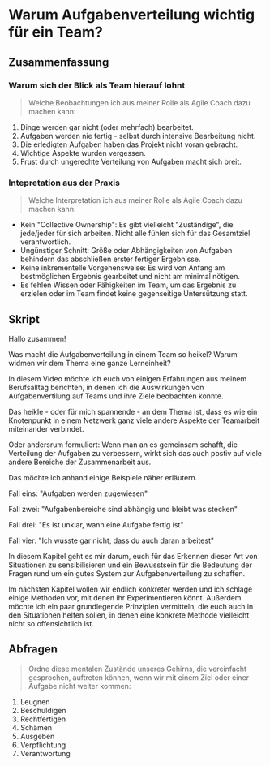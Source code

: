 # Warum Aufgabenverteilung wichtig für ein Team?

## Zusammenfassung

### Warum sich der Blick als Team hierauf lohnt

> Welche Beobachtungen ich aus meiner Rolle als Agile Coach dazu machen kann:

1. Dinge werden gar nicht (oder mehrfach) bearbeitet.
2. Aufgaben werden nie fertig - selbst durch intensive Bearbeitung nicht.
3. Die erledigten Aufgaben haben das Projekt nicht voran gebracht.
4. Wichtige Aspekte wurden vergessen.
5. Frust durch ungerechte Verteilung von Aufgaben macht sich breit.

### Intepretation aus der Praxis

> Welche Interpretation ich aus meiner Rolle als Agile Coach dazu machen kann:

- Kein "Collective Ownership": Es gibt vielleicht "Zuständige", die jede/jeder für sich arbeiten. Nicht alle fühlen sich für das Gesamtziel verantwortlich.
- Ungünstiger Schnitt: Größe oder Abhängigkeiten von Aufgaben behindern das abschließen erster fertiger Ergebnisse.
- Keine inkrementelle Vorgehensweise: Es wird von Anfang am bestmöglichen Ergebnis gearbeitet und nicht am minimal nötigen.
- Es fehlen Wissen oder Fähigkeiten im Team, um das Ergebnis zu erzielen oder im Team findet keine gegenseitige Untersützung statt.

## Skript

Hallo zusammen!

Was macht die Aufgabenverteilung in einem Team so heikel? Warum widmen wir dem Thema eine ganze Lerneinheit?

In diesem Video möchte ich euch von einigen Erfahrungen aus meinem Berufsalltag berichten, in denen ich die Auswirkungen von Aufgabenvertilung auf Teams und ihre Ziele beobachten konnte.

Das heikle - oder für mich spannende - an dem Thema ist, dass es wie ein Knotenpunkt in einem Netzwerk ganz viele andere Aspekte der Teamarbeit miteinander verbindet.

Oder andersrum formuliert: Wenn man an es gemeinsam schafft, die Verteilung der Aufgaben zu verbessern, wirkt sich das auch postiv auf viele andere Bereiche der Zusammenarbeit aus.

Das möchte ich anhand einige Beispiele näher erläutern.

Fall eins: "Aufgaben werden zugewiesen"

Fall zwei: "Aufgabenbereiche sind abhängig und bleibt was stecken"

Fall drei: "Es ist unklar, wann eine Aufgabe fertig ist"

Fall vier: "Ich wusste gar nicht, dass du auch daran arbeitest"

In diesem Kapitel geht es mir darum, euch für das Erkennen dieser Art von Situationen zu sensibilisieren und ein Bewusstsein für die Bedeutung der Fragen rund um ein gutes System zur Aufgabenverteilung zu schaffen.

Im nächsten Kapitel wollen wir endlich konkreter werden und ich schlage einige Methoden vor, mit denen ihr Experimentieren könnt. Außerdem möchte ich ein paar grundlegende Prinzipien vermitteln, die euch auch in den Situationen helfen sollen, in denen eine konkrete Methode vielleicht nicht so offensichtlich ist.

## Abfragen

> Ordne diese mentalen Zustände unseres Gehirns, die vereinfacht gesprochen, auftreten können, wenn wir mit einem Ziel oder einer Aufgabe nicht weiter kommen:

1. Leugnen
2. Beschuldigen
3. Rechtfertigen
4. Schämen
5. Ausgeben
6. Verpflichtung
7. Verantwortung
